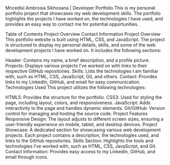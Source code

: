 Mncedisi Ambrosia Sikhosana | Developer Portfolio
This is my personal portfolio project that showcases my web development skills. The portfolio highlights the projects I have worked on, the technologies I have used, and provides an easy way to contact me for potential opportunities.

Table of Contents
Project Overview
Contact Information
Project Overview
This portfolio website is built using HTML, CSS, and JavaScript. The project is structured to display my personal details, skills, and some of the web development projects I have worked on. It includes the following sections:

Header: Contains my name, a brief description, and a profile picture.
Projects: Displays various projects I’ve worked on with links to their respective GitHub repositories.
Skills: Lists the technologies I am familiar with, such as HTML, CSS, JavaScript, Git, and others.
Contact: Provides links to my LinkedIn, GitHub, and email for easy communication.
Technologies Used
This project utilizes the following technologies:

HTML5: Provides the structure for the portfolio.
CSS3: Used for styling the page, including layout, colors, and responsiveness.
JavaScript: Adds interactivity to the page and handles dynamic elements.
Git/GitHub: Version control for managing and hosting the source code.
Project Features
Responsive Design: The layout adjusts to different screen sizes, ensuring a user-friendly experience on mobile, tablet, and desktop devices.
Project Showcase: A dedicated section for showcasing various web development projects. Each project contains a description, the technologies used, and links to the GitHub repositories.
Skills Section: Highlights the tools and technologies I’ve worked with, such as HTML, CSS, JavaScript, and Git.
Contact Information: Provides easy access to my LinkedIn, GitHub, and email through icons.